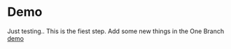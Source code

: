 # Demo
Just testing..
This is the fiest step.
Add some new things in the One Branch
[demo](https://zhangye3156877.github.io/Demo/game1.html)

